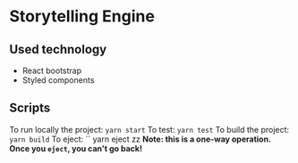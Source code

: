 
# Storytelling Engine

## Used technology
- React bootstrap
- Styled components


## Scripts

To run locally the project:
`` yarn start ``
To test:
`` yarn test ``
To build the project:
`` yarn build ``
To eject:
`` yarn eject zz
**Note: this is a one-way operation. Once you `eject`, you can't go back!**
